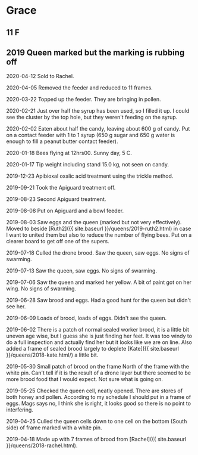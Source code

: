 # Grace
## 11 F
## 2019 Queen marked but the marking is rubbing off

2020-04-12 Sold to Rachel.

2020-04-05 Removed the feeder and reduced to 11 frames.

2020-03-22 Topped up the feeder.  They are bringing in pollen.

2020-02-21 Just over half the syrup has been used, so I filled it up.  I could see the cluster by the top hole, but they weren't feeding on the syrup.

2020-02-02 Eaten about half the candy, leaving about 600 g of candy.  Put on a contact feeder with 1 to 1 syrup (650 g sugar and 650 g water is enough to fill a peanut butter contact feeder).

2020-01-18 Bees flying at 12hrs00.  Sunny day, 5 C.

2020-01-17 Tip weight including stand 15.0 kg, not seen on candy.

2019-12-23 Apibioxal oxalic acid treatment using the trickle method.

2019-09-21 Took the Apiguard treatment off.

2019-08-23 Second Apiguard treatment.

2019-08-08 Put on Apiguard and a bowl feeder.

2019-08-03 Saw eggs and the queen (marked but not very effectively).  Moved to beside [Ruth2]({{ site.baseurl }}/queens/2019-ruth2.html) in case I want to united them but also to reduce the number of flying bees.  Put on a clearer board to get off one of the supers.

2019-07-18 Culled the drone brood. Saw the queen, saw eggs.  No signs of swarming.

2019-07-13 Saw the queen, saw eggs.  No signs of swarming.

2019-07-06 Saw the queen and marked her yellow.  A bit of paint got on her wing.  No signs of swarming.

2019-06-28 Saw brood and eggs.  Had a good hunt for the queen but didn't see her.

2019-06-09 Loads of brood, loads of eggs.  Didn't see the queen.

2019-06-02 There is a patch of normal sealed worker brood, it is a little bit uneven age wise, but I guess she is just finding her feet.  It was too windy to do a full inspection and actually find her but it looks like we are on line.  Also added a frame of sealed brood largely to deplete [Kate]({{ site.baseurl }}/queens/2018-kate.html/) a little bit.

2019-05-30 Small patch of brood on the frame North of the frame with the white pin.  Can't tell if it is the result of a drone layer but there seemed to be more brood food that I would expect.  Not sure what is going on.

2019-05-25 Checked the queen cell, neatly opened. There are stores of both honey and pollen.  According to my schedule I should put in a frame of eggs.  Mags says no, I think she is right, it looks good so there is no point to interfering.

2019-04-25 Culled the queen cells down to one cell on the bottom (South side) of frame marked with a white pin.

2019-04-18 Made up with 7 frames of brood from [Rachel]({{ site.baseurl }}/queens/2018-rachel.html). 

